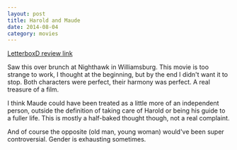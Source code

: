 ```yaml
---
layout: post
title: Harold and Maude 
date: 2014-08-04
category: movies
---
```

 
[LetterboxD review link](http://letterboxd.com/samarthbhaskar/film/harold-and-maude/)

 Saw this over brunch at Nighthawk in Williamsburg. This movie is too strange to work, I thought at the beginning, but by the end I didn't want it to stop. Both characters were perfect, their harmony was perfect. A real treasure of a film.

I think Maude could have been treated as a little more of an independent person, outside the definition of taking care of Harold or being his guide to a fuller life. This is mostly a half-baked thought though, not a real complaint. 

And of course the opposite (old man, young woman) would've been super controversial. Gender is exhausting sometimes. 
